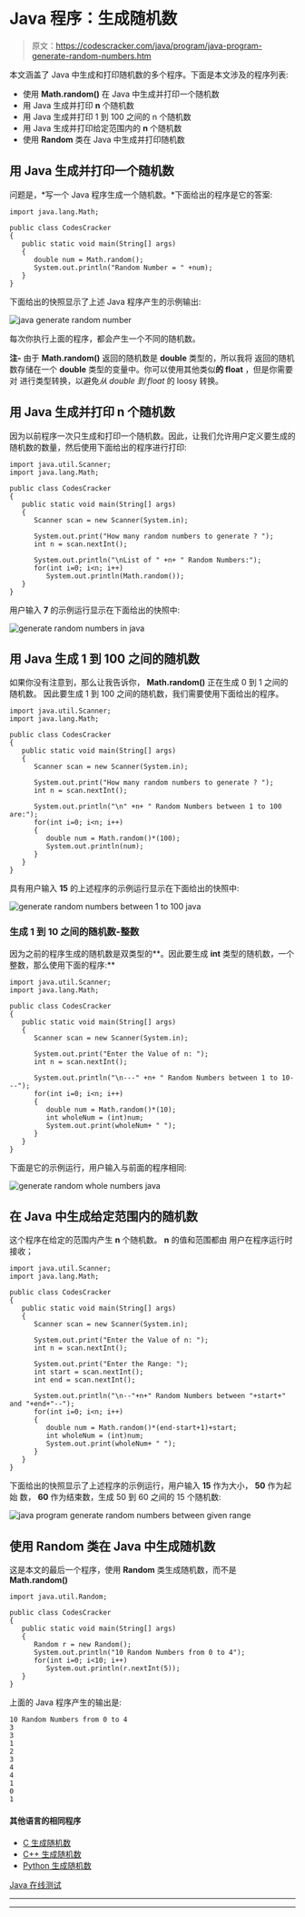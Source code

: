 # Java 程序：生成随机数

> 原文：<https://codescracker.com/java/program/java-program-generate-random-numbers.htm>

本文涵盖了 Java 中生成和打印随机数的多个程序。下面是本文涉及的程序列表:

*   使用 **Math.random()** 在 Java 中生成并打印一个随机数
*   用 Java 生成并打印 **n** 个随机数
*   用 Java 生成并打印 1 到 100 之间的 n 个随机数
*   用 Java 生成并打印给定范围内的 **n** 个随机数
*   使用 **Random** 类在 Java 中生成并打印随机数

## 用 Java 生成并打印一个随机数

问题是，*写一个 Java 程序生成一个随机数。*下面给出的程序是它的答案:

```
import java.lang.Math;

public class CodesCracker
{
   public static void main(String[] args)
   {
      double num = Math.random();
      System.out.println("Random Number = " +num);
   }
}
```

下面给出的快照显示了上述 Java 程序产生的示例输出:

![java generate random number](img/bcbb839a8beb6a02319aa70e25dffa3e.png)

每次你执行上面的程序，都会产生一个不同的随机数。

**注-** 由于 **Math.random()** 返回的随机数是 **double** 类型的，所以我将 返回的随机数存储在一个 **double** 类型的变量中。你可以使用其他类似**的 float** ，但是你需要对 进行类型转换，以避免*从 double 到 float* 的 loosy 转换。

## 用 Java 生成并打印 n 个随机数

因为以前程序一次只生成和打印一个随机数。因此，让我们允许用户定义要生成的随机数的数量，然后使用下面给出的程序进行打印:

```
import java.util.Scanner;
import java.lang.Math;

public class CodesCracker
{
   public static void main(String[] args)
   {
      Scanner scan = new Scanner(System.in);

      System.out.print("How many random numbers to generate ? ");
      int n = scan.nextInt();

      System.out.println("\nList of " +n+ " Random Numbers:");
      for(int i=0; i<n; i++)
         System.out.println(Math.random());
   }
}
```

用户输入 **7** 的示例运行显示在下面给出的快照中:

![generate random numbers in java](img/c85fbc650023cfe584872739c0488bdb.png)

## 用 Java 生成 1 到 100 之间的随机数

如果你没有注意到，那么让我告诉你， **Math.random()** 正在生成 0 到 1 之间的随机数。 因此要生成 1 到 100 之间的随机数，我们需要使用下面给出的程序。

```
import java.util.Scanner;
import java.lang.Math;

public class CodesCracker
{
   public static void main(String[] args)
   {
      Scanner scan = new Scanner(System.in);

      System.out.print("How many random numbers to generate ? ");
      int n = scan.nextInt();

      System.out.println("\n" +n+ " Random Numbers between 1 to 100 are:");
      for(int i=0; i<n; i++)
      {
         double num = Math.random()*(100);
         System.out.println(num);
      }
   }
}
```

具有用户输入 **15** 的上述程序的示例运行显示在下面给出的快照中:

![generate random numbers between 1 to 100 java](img/a195b1845fdda1214db447e31cefac20.png)

### 生成 1 到 10 之间的随机数-整数

因为之前的程序生成的随机数是双类型的**。因此要生成 **int** 类型的随机数，一个整数，那么使用下面的程序:**

```
import java.util.Scanner;
import java.lang.Math;

public class CodesCracker
{
   public static void main(String[] args)
   {
      Scanner scan = new Scanner(System.in);

      System.out.print("Enter the Value of n: ");
      int n = scan.nextInt();

      System.out.println("\n---" +n+ " Random Numbers between 1 to 10---");
      for(int i=0; i<n; i++)
      {
         double num = Math.random()*(10);
         int wholeNum = (int)num;
         System.out.print(wholeNum+ " ");
      }
   }
}
```

下面是它的示例运行，用户输入与前面的程序相同:

![generate random whole numbers java](img/dd1f06d2c4839087d60b65b25179b385.png)

## 在 Java 中生成给定范围内的随机数

这个程序在给定的范围内产生 **n** 个随机数。 **n** 的值和范围都由 用户在程序运行时接收；

```
import java.util.Scanner;
import java.lang.Math;

public class CodesCracker
{
   public static void main(String[] args)
   {
      Scanner scan = new Scanner(System.in);

      System.out.print("Enter the Value of n: ");
      int n = scan.nextInt();

      System.out.print("Enter the Range: ");
      int start = scan.nextInt();
      int end = scan.nextInt();

      System.out.println("\n--"+n+" Random Numbers between "+start+" and "+end+"--");
      for(int i=0; i<n; i++)
      {
         double num = Math.random()*(end-start+1)+start;
         int wholeNum = (int)num;
         System.out.print(wholeNum+ " ");
      }
   }
}
```

下面给出的快照显示了上述程序的示例运行，用户输入 **15** 作为大小， **50** 作为起始 数， **60** 作为结束数，生成 50 到 60 之间的 15 个随机数:

![java program generate random numbers between given range](img/fb0cb5ddbbf0791d8cfdfe473e4a4157.png)

## 使用 Random 类在 Java 中生成随机数

这是本文的最后一个程序，使用 **Random** 类生成随机数，而不是 **Math.random()**

```
import java.util.Random;

public class CodesCracker
{
   public static void main(String[] args)
   {
      Random r = new Random();
      System.out.println("10 Random Numbers from 0 to 4");
      for(int i=0; i<10; i++)
         System.out.println(r.nextInt(5));
   }
}
```

上面的 Java 程序产生的输出是:

```
10 Random Numbers from 0 to 4
3
3
1
2
3
4
4
1
0
1
```

#### 其他语言的相同程序

*   [C 生成随机数](/c/program/c-program-generate-random-numbers.htm)
*   [C++ 生成随机数](/cpp/program/cpp-program-generate-random-numbers.htm)
*   [Python 生成随机数](/python/program/python-program-generate-random-numbers.htm)

[Java 在线测试](/exam/showtest.php?subid=1)

* * *

* * *